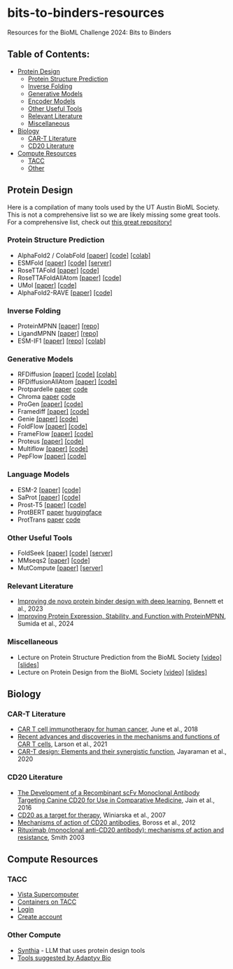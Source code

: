 # bits-to-binders-resources
Resources for the BioML Challenge 2024: Bits to Binders


## Table of Contents:
- [Protein Design](#protein-design)
  - [Protein Structure Prediction](#protein-structure-prediction)
  - [Inverse Folding](#inverse-folding)
  - [Generative Models](#generative-models)
  - [Encoder Models](#language-models)
  - [Other Useful Tools](#other-useful-tools)
  - [Relevant Literature](#relevant-literature)
  - [Miscellaneous](#miscellaneous)
- [Biology](#biology)
  - [CAR-T Literature](#car-t-literature)
  - [CD20 Literature](#cd20-literature)
- [Compute Resources](#compute-resources)
  - [TACC](#tacc)
  - [Other](#other-compute)

## Protein Design
Here is a compilation of many tools used by the UT Austin BioML Society. This is not a comprehensive list so we are likely missing some great tools. For a comprehensive list, check out [this great repository!](https://github.com/Peldom/papers_for_protein_design_using_DL?tab=readme-ov-file)


### Protein Structure Prediction
- AlphaFold2 / ColabFold [[paper]](https://www.nature.com/articles/s41586-021-03819-2) [[code]](https://github.com/google-deepmind/alphafold) [[colab]](https://colab.research.google.com/github/sokrypton/ColabFold/blob/main/AlphaFold2.ipynb)
- ESMFold [[paper]](https://www.science.org/doi/10.1126/science.ade2574) [[code]](https://github.com/facebookresearch/esm) [[server]](https://esmatlas.com/resources?action=fold)
- RoseTTAFold [[paper]](https://www.science.org/doi/10.1126/science.abj8754) [[code]](https://github.com/RosettaCommons/RoseTTAFold)
- RoseTTAFoldAllAtom [[paper]](https://www.science.org/doi/10.1126/science.adl2528) [[code]](https://github.com/baker-laboratory/RoseTTAFold-All-Atom)
- UMol [[paper]](https://www.nature.com/articles/s41467-024-48837-6) [[code]](https://github.com/patrickbryant1/Umol)
- AlphaFold2-RAVE [[paper]](https://arxiv.org/abs/2404.07102) [[code]](https://github.com/tiwarylab/alphafold2rave)

### Inverse Folding
- ProteinMPNN [[paper]](https://www.science.org/doi/10.1126/science.add2187) [[repo]](https://github.com/dauparas/ProteinMPNN)
- LigandMPNN [[paper]](https://www.biorxiv.org/content/10.1101/2023.12.22.573103v1) [[repo]](https://github.com/dauparas/LigandMPNN)
- ESM-IF1 [[paper]](https://www.biorxiv.org/content/10.1101/2022.04.10.487779v1) [[repo]](https://github.com/facebookresearch/esm) [[colab]](https://colab.research.google.com/github/facebookresearch/esm/blob/main/examples/inverse_folding/notebook.ipynb)

### Generative Models
- RFDiffusion [[paper]](https://www.nature.com/articles/s41586-023-06415-8) [[code]](https://github.com/RosettaCommons/RFdiffusion) [[colab]](https://colab.research.google.com/github/sokrypton/ColabDesign/blob/v1.1.1/rf/examples/diffusion.ipynb)
- RFDiffusionAllAtom [[paper]](https://www.science.org/doi/10.1126/science.adl2528) [[code]](https://github.com/baker-laboratory/rf_diffusion_all_atom)
- Protpardelle [paper](https://www.pnas.org/doi/10.1073/pnas.2311500121) [code](https://github.com/ProteinDesignLab/protpardelle)
- Chroma [paper](https://www.nature.com/articles/s41586-023-06728-8) [code](https://github.com/generatebio/chroma)
- ProGen [[paper]](https://www.nature.com/articles/s41587-022-01618-2) [[code]](https://github.com/salesforce/progen)
- Framediff [[paper]](https://arxiv.org/abs/2302.02277) [[code]](https://github.com/jasonkyuyim/se3_diffusion)
- Genie [[paper]](https://arxiv.org/abs/2301.12485) [[code]](https://github.com/aqlaboratory/genie)
- FoldFlow [[paper]](https://arxiv.org/abs/2310.02391) [[code]](https://github.com/DreamFold/FoldFlow)
- FrameFlow [[paper]](https://arxiv.org/abs/2310.05297) [[code]](https://github.com/microsoft/protein-frame-flow)
- Proteus [[paper]](https://www.biorxiv.org/content/10.1101/2024.02.10.579791v1) [[code]](https://github.com/Wangchentong/Proteus)
- Multiflow [[paper]](https://arxiv.org/abs/2402.04997) [[code]](https://github.com/jasonkyuyim/multiflow?tab=readme-ov-file)
- PepFlow [[paper]](https://www.nature.com/articles/s42256-024-00860-4) [[code]](https://github.com/physicshinzui/pepflow)

### Language Models
- ESM-2 [[paper]](https://www.science.org/doi/10.1126/science.ade2574) [[code]](https://github.com/facebookresearch/esm)
- SaProt [[paper]](https://www.biorxiv.org/content/10.1101/2023.10.01.560349v1) [[code]](https://github.com/westlake-repl/SaProt)
- Prost-T5 [[paper]](https://www.biorxiv.org/content/10.1101/2023.07.23.550085v1) [[code]](https://github.com/mheinzinger/ProstT5)
- ProtBERT [paper](https://academic.oup.com/bioinformatics/article/38/8/2102/6502274) [huggingface](https://huggingface.co/Rostlab/prot_bert)
- ProtTrans [paper](https://pubmed.ncbi.nlm.nih.gov/34232869/) [code](https://github.com/agemagician/ProtTrans)


### Other Useful Tools
- FoldSeek [[paper]](https://www.nature.com/articles/s41587-023-01773-0) [[code]](https://github.com/steineggerlab/foldseek) [[server]](https://search.foldseek.com/search)
- MMseqs2 [[paper]](https://www.nature.com/articles/nbt.3988) [[code]](https://github.com/soedinglab/MMseqs2)
- MutCompute [[paper]](https://www.biorxiv.org/content/10.1101/833905v1.full) [[server]](https://mutcompute.com/)

### Relevant Literature
- [Improving de novo protein binder design with deep learning](https://www.nature.com/articles/s41467-023-38328-5), Bennett et al., 2023
- [Improving Protein Expression, Stability, and Function with ProteinMPNN](https://pubs.acs.org/doi/10.1021/jacs.3c10941), Sumida et al., 2024

### Miscellaneous
- Lecture on Protein Structure Prediction from the BioML Society [[video]](https://www.youtube.com/watch?v=IIZ-bDPR2QA) [[slides]](https://docs.google.com/presentation/d/1LfeUVg0lhv3aztZKTssbWSOiScpze2_6QSqNoT76tPQ/edit?usp=sharing)
- Lecture on Protein Design from the BioML Society [[video]](https://www.youtube.com/watch?v=b00hCibYJ8U) [[slides]](https://docs.google.com/presentation/d/1gekGeREeUzbPq6tnCT3VKg60Rp0OSjF9ZZFUjR25F4Q/edit?usp=sharing)


## Biology
### CAR-T Literature
- [CAR T cell immunotherapy for human cancer](https://www.science.org/doi/full/10.1126/science.aar6711?casa_token=SziCZW0VnSAAAAAA%3AWueMwGrpKrCFBFVE-6h6hXszln1bTrIBEquo8KRGAWd3eK388Uix_uSgH8dpM-oPDEiIGCRIvWtQ), June et al., 2018
- [Recent advances and discoveries in the mechanisms and functions of CAR T cells](https://www.nature.com/articles/s41568-020-00323-z), Larson et al., 2021
- [CAR-T design: Elements and their synergistic function](https://www.sciencedirect.com/science/article/pii/S2352396420303078?ref=cra_js_challenge&fr=RR-1), Jayaraman et al., 2020
### CD20 Literature
- [The Development of a Recombinant scFv Monoclonal Antibody Targeting Canine CD20 for Use in Comparative Medicine](https://www.ncbi.nlm.nih.gov/pmc/articles/PMC4760772/), Jain et al., 2016
- [CD20 as a target for therapy](https://www.termedia.pl/-Review-paper-CD20-as-a-target-for-therapy,10,9455,1,1.html), Winiarska et al., 2007
- [Mechanisms of action of CD20 antibodies](https://www.ncbi.nlm.nih.gov/pmc/articles/PMC3512181/), Boross et al., 2012
- [Rituximab (monoclonal anti-CD20 antibody): mechanisms of action and resistance](https://www.nature.com/articles/1206939), Smith 2003

## Compute Resources

### TACC
 - [Vista Supercomputer](https://docs.tacc.utexas.edu/hpc/vista/)
 - [Containers on TACC](https://containers-at-tacc.readthedocs.io/en/latest/index.html)
 - [Login](https://tacc.utexas.edu/portal/login)
 - [Create account](https://accounts.tacc.utexas.edu/register)

### Other Compute
- [Synthia](https://app.synthialabs.com/) - LLM that uses protein design tools
- [Tools suggested by Adaptyv Bio](https://design.adaptyvbio.com/tools)


